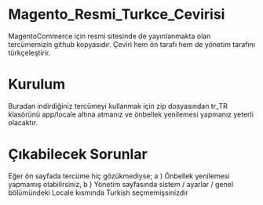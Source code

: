 Magento_Resmi_Turkce_Cevirisi
=============================
MagentoCommerce için resmi sitesinde de yayınlanmakta olan tercümemizin github kopyasıdır.
Çeviri hem ön tarafı hem de yönetim tarafını türkçeleştirir. 

Kurulum
=============================
Buradan indirdiğiniz tercümeyi kullanmak için zip dosyasından tr_TR klasörünü app/locale altına atmanız ve önbellek yenilemesi yapmanız yeterli olacaktır.

Çıkabilecek Sorunlar
=============================
Eğer ön sayfada tercüme hiç gözükmediyse;
    a ) Önbellek yenilemesi yapmamış olabilirsiniz,
    b ) Yönetim sayfasında sistem / ayarlar / genel bölümündeki Locale kısmında Turkish seçmemişsinizdir


